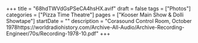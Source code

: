 +++
title = "68hdTWVdGsPSeCA4hsHX.avif"
draft = false
tags = ["Photos"]
categories = ["Pizza Time Theatre"]
pages = ["Kooser Main Show & Dolli Showtape"]
startDate = ""
description = "Corasound Control Room, October 1978https://worldradiohistory.com/Archive-All-Audio/Archive-Recording-Engineer/70s/Recording-1978-10.pdf"
+++

